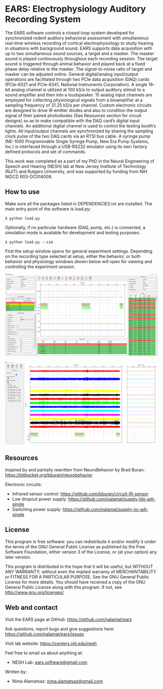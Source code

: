 # EARS: Electrophysiology Auditory Recording System

The EARS software controls a closed-loop system developed for synchronized rodent auditory behavioral assessment with simultaneous real-time wireless recording of cortical electrophysiology to study hearing in situations with background sound. EARS supports data acquisition with up to two simultaneous sound sources, a target and a masker. The masker sound is played continuously throughout each recording session. The target sound is triggered through animal behavior and played back at a fixed phase delay relative to the masker. The signal-to-noise ratio of target and masker can be adjusted online. General digital/analog input/output operations are facilitated through two PCIe data acquisition (DAQ) cards (PCIe-6321 and PCIe-6341, National Instruments Corporation). A single 16-bit analog channel is utilized at 100 kS/s to output auditory stimuli to a sound amplifier and then into a loudspeaker. 15 analog input channels are employed for collecting physiological signals from a bioamplifier at a sampling frequency of 31.25 kS/s per channel. Custom electronic circuits are designed to drive IR emitter diodes and also to condition the output signal of their paired photodiodes (See Resources section for circuit designs) so as to make compatible with the DAQ card’s digital input channels. An additional digital channel is used to control the testing booth’s lights. All input/output channels are synchronized by sharing the sampling clock pulse of the two DAQ cards via an RTSI bus cable. A syringe pump (NE-1000 Programmable Single Syringe Pump, New Era Pump Systems, Inc.) is interfaced through a USB-RS232 emulator using its own factory defined protocols and set of commands.

This work was completed as a part of my PhD in the Neural Engineering of Speech and Hearing (NESH) lab at New Jersey Institute of Technology (NJIT) and Rutgers University, and was supported by funding from NIH NIDCD R03-DC014008.


## How to use

Make sure all the packages listed in DEPENDENCIES.txt are installed.
The main entry point of the software is load.py:

    $ python load.py

Optionally, if no particular hardware (DAQ, pump, etc.) is connected,
a simulation mode is available for development and testing purposes:

    $ python load.py --sim

First the setup window opens for general experiment settings. Depending on the
recording type selected at setup, either the behavior, or both behavior and
physiology windows shown below will open for viewing and controlling the
experiment session.

![Alt text](images/screenshot-1.png?raw=true "Behavior Window")

![Alt text](images/screenshot-2.png?raw=true "Physiology Window")


## Resources

Inspired by and partially rewritten from NeuroBehavior by Brad Buran:
https://bitbucket.org/bburan/neurobehavior

Electronic circuits:
- Infrared sensor control: https://github.com/bburan/circuit-IR-sensor
- Low dropout power supply: https://github.com/nalamat/supply-ldo-adj-single
- Switching power supply: https://github.com/nalamat/supply-isr-adj-single


## License

This program is free software: you can redistribute it and/or modify it under
the terms of the GNU General Public License as published by the Free Software
Foundation, either version 3 of the License, or (at your option) any later
version.

This program is distributed in the hope that it will be useful, but WITHOUT ANY
WARRANTY; without even the implied warranty of MERCHANTABILITY or FITNESS FOR A
PARTICULAR PURPOSE. See the GNU General Public License for more details.
You should have received a copy of the GNU General Public License along with
this program. If not, see <http://www.gnu.org/licenses/>.


## Web and contact

Visit the EARS page at GitHub:
https://github.com/nalamat/ears

Ask questions, report bugs and give suggestions here:
https://github.com/nalamat/ears/issues

Visit lab website:
https://centers.njit.edu/nesh

Feel free to email us about anything at:
- NESH Lab: ears.software@gmail.com

Written by:
- Nima Alamatsaz: nima.alamatsaz@gmail.com
